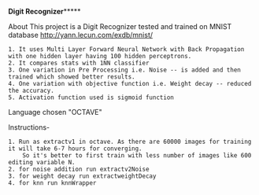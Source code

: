 
************************Digit Recognizer*****************************

About
	This project is a Digit Recognizer tested and trained on MNIST database 
		http://yann.lecun.com/exdb/mnist/

	1. It uses Multi Layer Forward Neural Network with Back Propagation with one hidden layer having 100 hidden perceptrons.
	2. It compares stats with 1NN classifier
	3. One variation in Pre Processing i.e. Noise -- is added and then trained which showed better results.
	4. One variation with objective function i.e. Weight decay -- reduced the accuracy.
	5. Activation function used is sigmoid function

Language chosen "OCTAVE"


Instructions-

	1. Run as extractv1 in octave. As there are 60000 images for training it will take 6-7 hours for converging.
		So it's better to first train with less number of images like 600 editing variable N.
	2. for noise addition run extractv2Noise
	3. for weight decay run extractweightDecay
	4. for knn run knnWrapper